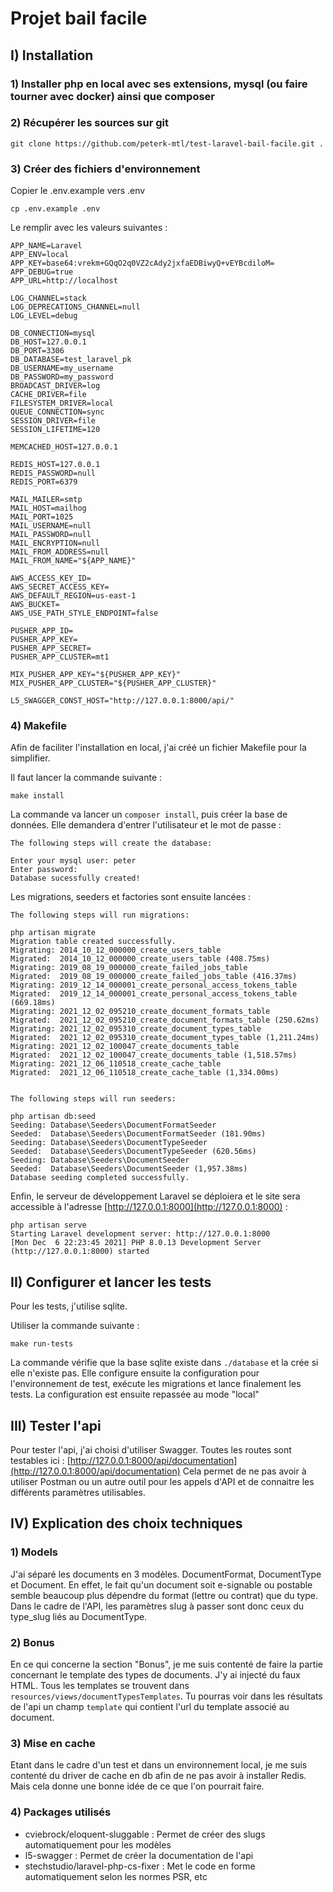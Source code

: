 # Projet bail facile

## I) Installation

###  1)  Installer php en local avec  ses extensions, mysql (ou faire tourner avec docker) ainsi que composer
### 2) Récupérer les sources sur git

    git clone https://github.com/peterk-mtl/test-laravel-bail-facile.git .
### 3) Créer des fichiers d'environnement
Copier le .env.example vers .env

    cp .env.example .env

Le remplir avec les valeurs suivantes :

    APP_NAME=Laravel
    APP_ENV=local
    APP_KEY=base64:vrekm+GQqO2q0VZ2cAdy2jxfaEDBiwyQ+vEYBcdiloM=
    APP_DEBUG=true
    APP_URL=http://localhost

    LOG_CHANNEL=stack
    LOG_DEPRECATIONS_CHANNEL=null
    LOG_LEVEL=debug

    DB_CONNECTION=mysql
    DB_HOST=127.0.0.1
    DB_PORT=3306
    DB_DATABASE=test_laravel_pk
    DB_USERNAME=my_username
    DB_PASSWORD=my_password
    BROADCAST_DRIVER=log
    CACHE_DRIVER=file
    FILESYSTEM_DRIVER=local
    QUEUE_CONNECTION=sync
    SESSION_DRIVER=file
    SESSION_LIFETIME=120

    MEMCACHED_HOST=127.0.0.1

    REDIS_HOST=127.0.0.1
    REDIS_PASSWORD=null
    REDIS_PORT=6379

    MAIL_MAILER=smtp
    MAIL_HOST=mailhog
    MAIL_PORT=1025
    MAIL_USERNAME=null
    MAIL_PASSWORD=null
    MAIL_ENCRYPTION=null
    MAIL_FROM_ADDRESS=null
    MAIL_FROM_NAME="${APP_NAME}"

    AWS_ACCESS_KEY_ID=
    AWS_SECRET_ACCESS_KEY=
    AWS_DEFAULT_REGION=us-east-1
    AWS_BUCKET=
    AWS_USE_PATH_STYLE_ENDPOINT=false

    PUSHER_APP_ID=
    PUSHER_APP_KEY=
    PUSHER_APP_SECRET=
    PUSHER_APP_CLUSTER=mt1

    MIX_PUSHER_APP_KEY="${PUSHER_APP_KEY}"
    MIX_PUSHER_APP_CLUSTER="${PUSHER_APP_CLUSTER}"

    L5_SWAGGER_CONST_HOST="http://127.0.0.1:8000/api/"

### 4) Makefile

Afin de faciliter l'installation en local, j'ai créé un fichier Makefile pour la simplifier.

Il faut lancer la commande suivante : 
    
    make install
La commande va lancer un `composer install`, puis créer la base de données. Elle demandera d'entrer l'utilisateur et le mot de passe :

    The following steps will create the database:

    Enter your mysql user: peter
    Enter password:
    Database sucessfully created!

Les migrations, seeders et factories sont ensuite lancées :

    The following steps will run migrations:

    php artisan migrate
    Migration table created successfully.
    Migrating: 2014_10_12_000000_create_users_table
    Migrated:  2014_10_12_000000_create_users_table (408.75ms)
    Migrating: 2019_08_19_000000_create_failed_jobs_table
    Migrated:  2019_08_19_000000_create_failed_jobs_table (416.37ms)
    Migrating: 2019_12_14_000001_create_personal_access_tokens_table
    Migrated:  2019_12_14_000001_create_personal_access_tokens_table (669.18ms)
    Migrating: 2021_12_02_095210_create_document_formats_table
    Migrated:  2021_12_02_095210_create_document_formats_table (250.62ms)
    Migrating: 2021_12_02_095310_create_document_types_table
    Migrated:  2021_12_02_095310_create_document_types_table (1,211.24ms)
    Migrating: 2021_12_02_100047_create_documents_table
    Migrated:  2021_12_02_100047_create_documents_table (1,518.57ms)
    Migrating: 2021_12_06_110518_create_cache_table
    Migrated:  2021_12_06_110518_create_cache_table (1,334.00ms)


    The following steps will run seeders:

    php artisan db:seed
    Seeding: Database\Seeders\DocumentFormatSeeder
    Seeded:  Database\Seeders\DocumentFormatSeeder (181.90ms)
    Seeding: Database\Seeders\DocumentTypeSeeder
    Seeded:  Database\Seeders\DocumentTypeSeeder (620.56ms)
    Seeding: Database\Seeders\DocumentSeeder
    Seeded:  Database\Seeders\DocumentSeeder (1,957.38ms)
    Database seeding completed successfully.

Enfin, le serveur de développement Laravel se déploiera et le site sera accessible à l'adresse  [http://127.0.0.1:8000](http://127.0.0.1:8000) :

    php artisan serve
    Starting Laravel development server: http://127.0.0.1:8000
    [Mon Dec  6 22:23:45 2021] PHP 8.0.13 Development Server (http://127.0.0.1:8000) started

## II) Configurer et lancer les tests

Pour les tests, j'utilise sqlite.

Utiliser la commande suivante :

    make run-tests

La commande vérifie que la base sqlite existe dans `./database` et la crée si elle n'existe pas. Elle configure ensuite la configuration pour l'environnement de test, exécute les migrations et lance finalement les tests.
La configuration est ensuite repassée au mode "local"

## III) Tester l'api

Pour tester l'api, j'ai choisi d'utiliser Swagger. Toutes les routes sont testables ici : [http://127.0.0.1:8000/api/documentation](http://127.0.0.1:8000/api/documentation)
Cela permet de ne pas avoir à utiliser Postman ou un autre outil pour les appels d'API et de connaitre les différents paramètres utilisables.

## IV) Explication des choix techniques

### 1) Models

J'ai séparé les documents en 3 modèles. DocumentFormat, DocumentType et Document. En effet, le fait qu'un document soit e-signable ou postable semble beaucoup plus dépendre du format (lettre ou contrat) que du type.
Dans le cadre de l'API, les paramètres slug à passer sont donc ceux du type_slug liés au DocumentType.

### 2) Bonus

En ce qui concerne la section "Bonus", je me suis contenté de faire la partie concernant le template des types de documents. J'y ai injecté du faux HTML.
Tous les templates se trouvent dans `resources/views/documentTypesTemplates`.
Tu pourras voir dans les résultats de l'api un champ `template` qui contient l'url du template associé au document.

### 3) Mise en cache

Etant dans le cadre d'un test et dans un environnement local, je me suis contenté du driver de cache en db afin de ne pas avoir à installer Redis. Mais cela donne une bonne idée de ce que l'on pourrait faire.

### 4) Packages utilisés
- cviebrock/eloquent-sluggable : Permet de créer des slugs automatiquement pour les modèles
- l5-swagger : Permet de créer la documentation de l'api
- stechstudio/laravel-php-cs-fixer : Met le code en forme automatiquement selon les normes PSR, etc